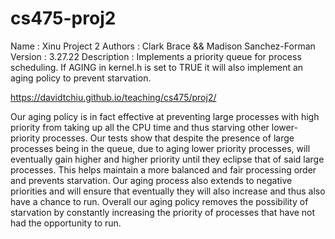 # cs475-proj2

Name : Xinu Project 2
Authors : Clark Brace && Madison Sanchez-Forman
Version : 3.27.22
Description : Implements a priority queue for process scheduling. If
AGING in kernel.h is set to TRUE it will also implement an aging policy
to prevent starvation.

https://davidtchiu.github.io/teaching/cs475/proj2/

Our aging policy is in fact effective at preventing large processes with high priority from taking up all the CPU time and thus starving other lower-priority processes. Our tests show that despite the presence of large processes being in the queue, due to aging lower priority processes, will eventually gain higher and higher priority until they eclipse that of said large processes. This helps maintain a more balanced and fair processing order and prevents starvation. Our aging process also extends to negative priorities and will ensure that eventually they will also increase and thus also have a chance to run. Overall our aging policy removes the possibility of starvation by constantly increasing the priority of processes that have not had the opportunity to run.
